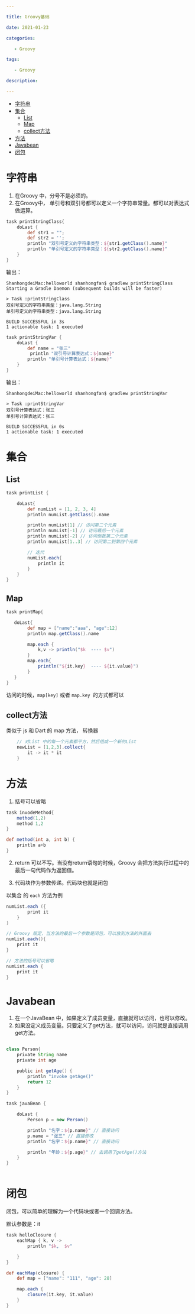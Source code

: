 ```yaml
---

title: Groovy基础

date: 2021-01-23 

categories: 

   - Groovy

tags: 

   - Groovy 

description: ​

---
```

<!-- TOC -->

- [字符串](#字符串)
- [集合](#集合)
    - [List](#list)
    - [Map](#map)
    - [collect方法](#collect方法)
- [方法](#方法)
- [Javabean](#javabean)
- [闭包](#闭包)

<!-- /TOC -->

# 字符串

1. 在Groovy 中，分号不是必须的。
2. 在Groovy中， 单引号和双引号都可以定义一个字符串常量。都可以对表达式做运算。

```groovy
task printStringClass{
    doLast {
        def str1 = "";
        def str2 = '';
        println "双引号定义的字符串类型：${str1.getClass().name}"
        println "单引号定义的字符串类型：${str2.getClass().name}"
    }
}
```

输出：
```shell
ShanhongdeiMac:helloworld shanhongfan$ gradlew printStringClass
Starting a Gradle Daemon (subsequent builds will be faster)

> Task :printStringClass
双引号定义的字符串类型：java.lang.String
单引号定义的字符串类型：java.lang.String

BUILD SUCCESSFUL in 3s
1 actionable task: 1 executed
```

```groovy
task printStringVar {
    doLast {
        def name = "张三"
         println "双引号计算表达式：${name}"
        println "单引号计算表达式：${name}"
    }
}
```

输出：
```shell
ShanhongdeiMac:helloworld shanhongfan$ gradlew printStringVar

> Task :printStringVar
双引号计算表达式：张三
单引号计算表达式：张三

BUILD SUCCESSFUL in 0s
1 actionable task: 1 executed
```



# 集合


## List

```groovy
task printList {

    doLast{
        def numList = [1, 2, 3, 4]
        println numList.getClass().name

        println numList[1] // 访问第二个元素
        println numList[-1] // 访问最后一个元素
        println numList[-2] // 访问倒数第二个元素
        println numList[1..3] // 访问第二到第四个元素

        // 迭代
        numList.each{
            println it
        }
    }
}
```

## Map

```groovy
task printMap{

   doLast{ 
        def map = ["name":"aaa", "age":12]
        println map.getClass().name

        map.each {
            k,v -> println("$k  ---- $v") 
        }
        map.each{
            println("${it.key}  ---- ${it.value}") 
        }
   }
}
```

访问的时候，`map[key]` 或者 `map.key `的方式都可以


## collect方法


类似于 js 和 Dart 的 map 方法， 转换器

```groovy
    // 对List 中的每一个元素都平方，然后组成一个新的List
    newList = [1,2,3].collect{
        it -> it * it
    }
```



# 方法

1. 括号可以省略

```groovy
task invodeMethod{
    method(1,2)
    method 1,2
}

def method(int a, int b) {
    println a+b
}
```

2. return 可以不写。当没有return语句的时候，Groovy 会把方法执行过程中的最后一句代码作为返回值。

3. 代码块作为参数传递。代码块也就是闭包

以集合 的 `each` 方法为例

```groovy
numList.each ({
        print it
    }
)

// Groovy 规定，当方法的最后一个参数是闭包，可以放到方法的外面去
numList.each(){
    print it
}

// 方法的括号可以省略
numList.each {
    print it
}
```

# Javabean

1. 在一个JavaBean 中，如果定义了成员变量，直接就可以访问，也可以修改。
2. 如果没定义成员变量。只要定义了get方法，就可以访问，访问就是直接调用get方法。

```groovy

class Person{
    private String name
    private int age

    public int getAge() {
        println "invoke getAge()"
        return 12
    }
}

task javaBean {

    doLast {
        Person p = new Person()

        println "名字：${p.name}" // 直接访问
        p.name = "张三" // 直接修改
        println "名字：${p.name}" // 直接访问

        println "年龄：${p.age}" // 去调用了getAge()方法
    }
}



```


# 闭包

闭包，可以简单的理解为一个代码块或者一个回调方法。

默认参数是：it

```groovy
task helloClosure {
    eachMap { k, v ->
        println "$k,  $v"

    }
}

def eachMap(closure) {
    def map = ["name": "111", "age": 28]

    map.each {
        closure(it.key, it.value)
    }
}
```